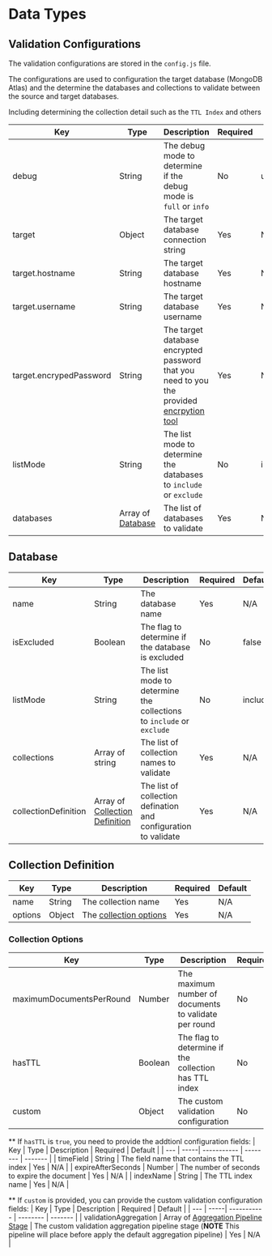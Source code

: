 # Data Types

## Validation Configurations
The validation configurations are stored in the `config.js` file.

The configurations are used to configuration the target database (MongoDB Atlas) and the determine the databases and collections to validate between the source and target databases.

Including determining the collection detail such as the `TTL Index` and others

| Key | Type | Description | Required | Default |
| --- | -----| ----------- | -------- | ------- |
| debug | String | The debug mode to determine if the debug mode is `full` or `info` | No | undefined |
| target | Object | The target database connection string | Yes | N/A |
| target.hostname | String | The target database hostname | Yes | N/A |
| target.username | String | The target database username | Yes | N/A |
| target.encrypedPassword | String | The target database encrypted password that you need to you the provided [encrpytion tool](/README.md#generate-the-encryption_key-and-encryption_iv) | Yes | N/A |
| listMode | String | The list mode to determine the databases to `include` or `exclude` | No | include |
| databases | Array of [Database](#database) | The list of databases to validate | Yes | N/A |


## Database
| Key | Type | Description | Required | Default |
| --- | -----| ----------- | -------- | ------- |
| name | String | The database name | Yes | N/A |
| isExcluded | Boolean | The flag to determine if the database is excluded | No | false |
| listMode | String | The list mode to determine the collections to `include` or `exclude` | No | include |
| collections | Array of string | The list of collection names to validate | Yes | N/A |
| collectionDefinition | Array of [Collection Definition](#collection-defination) | The list of collection defination and configuration to validate | Yes | N/A |

## Collection Definition
| Key | Type | Description | Required | Default |
| --- | -----| ----------- | -------- | ------- |
| name | String | The collection name | Yes | N/A |
| options | Object | The [collection options](#collection-options) | Yes | N/A |

### Collection Options
| Key | Type | Description | Required | Default |
| --- | -----| ----------- | -------- | ------- |
| maximumDocumentsPerRound | Number | The maximum number of documents to validate per round | No | 1000 |
| hasTTL | Boolean | The flag to determine if the collection has TTL index | No | false |
| custom | Object | The custom validation configuration | No | undefined |

** If `hasTTL` is `true`, you need to provide the addtionl configuration fields:
| Key | Type | Description | Required | Default |
| --- | -----| ----------- | -------- | ------- |
| timeField | String | The field name that contains the TTL index | Yes | N/A |
| expireAfterSeconds | Number | The number of seconds to expire the document | Yes | N/A |
| indexName | String | The TTL index name | Yes | N/A |

** If `custom` is provided, you can provide the custom validation configuration fields:
| Key | Type | Description | Required | Default |
| --- | -----| ----------- | -------- | ------- |
| validationAggregation | Array of [Aggregation Pipeline Stage](https://www.mongodb.com/docs/manual/reference/operator/aggregation-pipeline/#std-label-aggregation-pipeline-operator-reference) | The custom validation aggregation pipeline stage (**NOTE** This pipeline will place before apply the default aggregation pipeline) | Yes | N/A |

<!-- End -->
[X]: # (end-docs)
[X]: # (end-data-types)
